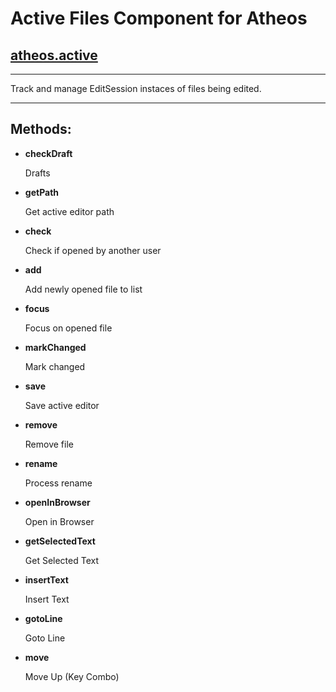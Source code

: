 # Active Files Component for Atheos
## [atheos.active](https://github.com/Atheos/Atheos/blob/master/components/active/init.js)
---------------------------------

Track and manage EditSession instaces of files being edited.

---




## Methods:


-  **checkDraft**


   Drafts


-  **getPath**


   Get active editor path


-  **check**


   Check if opened by another user


-  **add**


   Add newly opened file to list


-  **focus**


   Focus on opened file


-  **markChanged**


   Mark changed


-  **save**


   Save active editor


-  **remove**


   Remove file


-  **rename**


   Process rename


-  **openInBrowser**


   Open in Browser


-  **getSelectedText**


   Get Selected Text


-  **insertText**


   Insert Text


-  **gotoLine**


   Goto Line


-  **move**


   Move Up (Key Combo)


